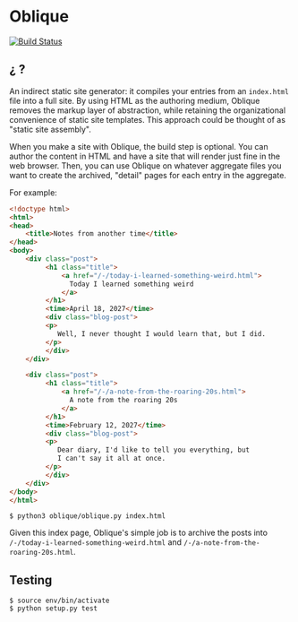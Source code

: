 # Oblique

[![Build Status](https://img.shields.io/travis/nikolas/oblique/master.svg)](https://travis-ci.org/nikolas/oblique)

## ¿   ?

An indirect static site generator: it compiles your entries from an
`index.html` file into a full site. By using HTML as the authoring medium,
Oblique removes the markup layer of abstraction, while retaining the
organizational convenience of static site templates. This approach could
be thought of as "static site assembly".

When you make a site with Oblique, the build step is optional. You
can author the content in HTML and have a site that will render just
fine in the web browser. Then, you can use Oblique on whatever
aggregate files you want to create the archived, "detail" pages for
each entry in the aggregate.

For example:

```html
<!doctype html>
<html>
<head>
    <title>Notes from another time</title>
</head>
<body>
    <div class="post">
         <h1 class="title">
             <a href="/-/today-i-learned-something-weird.html">
               Today I learned something weird
             </a>
         </h1>
         <time>April 18, 2027</time>
         <div class="blog-post">
         <p>
            Well, I never thought I would learn that, but I did.
         </p>
         </div>
    </div>

    <div class="post">
         <h1 class="title">
             <a href="/-/a-note-from-the-roaring-20s.html">
               A note from the roaring 20s
             </a>
         </h1>
         <time>February 12, 2027</time>
         <div class="blog-post">
         <p>
            Dear diary, I'd like to tell you everything, but
            I can't say it all at once.
         </p>
         </div>
    </div>
</body>
</html>
```
    $ python3 oblique/oblique.py index.html

Given this index page, Oblique's simple job is to archive
the posts into `/-/today-i-learned-something-weird.html` and
`/-/a-note-from-the-roaring-20s.html`.

## Testing

    $ source env/bin/activate
    $ python setup.py test
